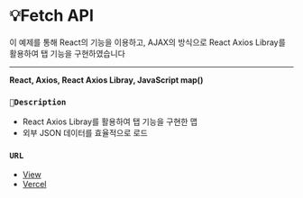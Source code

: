 # 💡Fetch API
이 예제를 통해 React의 기능을 이용하고, AJAX의 방식으로 React Axios Libray를 활용하여 탭 기능을 구현하였습니다 


*********************************************
**React, Axios, React Axios Libray, JavaScript map()**



### `🎯Description`
- React Axios Libray를 활용하여 탭 기능을 구현한 맵
- 외부 JSON 데이터를 효율적으로 로드


### `URL`
- [View](https://open-source8.vercel.app)
- [Vercel](https://vercel.com/harins-projects-c8638d5b/open-source8)


